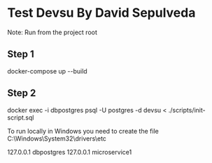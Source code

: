 # Test Devsu By David Sepulveda

Note: Run from the project root

## Step 1

docker-compose up --build

## Step 2

docker exec -i dbpostgres psql -U postgres -d devsu < ./scripts/init-script.sql

To run locally in Windows you need to create the file C:\Windows\System32\drivers\etc

127.0.0.1 dbpostgres
127.0.0.1 microservice1
